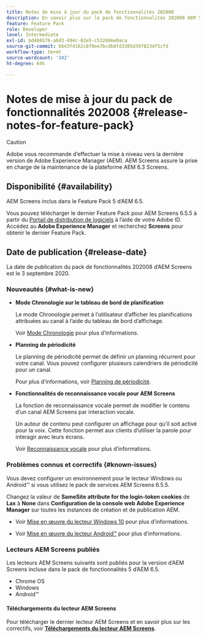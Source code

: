 ```yaml
---
title: Notes de mise à jour du pack de fonctionnalités 202008
description: En savoir plus sur le pack de fonctionnalités 202008 AEM Screens, publié le vendredi 3 septembre 2020.
feature: Feature Pack
role: Developer
level: Intermediate
exl-id: bd466576-a6d3-494c-82e5-c5326b6e0aca
source-git-commit: 6643f4162c8f0ee7bcdb0fd3305d3978234f5cfd
workflow-type: tm+mt
source-wordcount: '342'
ht-degree: 64%

---
```


# Notes de mise à jour du pack de fonctionnalités 202008 {#release-notes-for-feature-pack}

>[!CAUTION]
>
>Adobe vous recommande d’effectuer la mise à niveau vers la dernière version de Adobe Experience Manager (AEM). AEM Screens assure la prise en charge de la maintenance de la plateforme AEM 6.3 Screens.

## Disponibilité {#availability}

AEM Screens inclus dans le Feature Pack 5 d’AEM 6.5.

Vous pouvez télécharger le dernier Feature Pack pour AEM Screens 6.5.5 à partir du [Portail de distribution de logiciels](https://experience.adobe.com/#/downloads/content/software-distribution/fr/aem.html) à l’aide de votre Adobe ID. Accédez au **Adobe Experience Manager** et recherchez **Screens** pour obtenir le dernier Feature Pack.

## Date de publication {#release-date}

La date de publication du pack de fonctionnalités 202008 d’AEM Screens est le 3 septembre 2020.

### Nouveautés {#what-is-new}

* **Mode Chronologie sur le tableau de bord de planification**

  Le mode Chronologie permet à l’utilisateur d’afficher les planifications attribuées au canal à l’aide du tableau de bord d’affichage.

  Voir [Mode Chronologie](/help/user-guide/channel-assignment-latest-fp.md#timeline-view) pour plus d’informations.

* **Planning de périodicité**

  Le planning de périodicité permet de définir un planning récurrent pour votre canal. Vous pouvez configurer plusieurs calendriers de périodicité pour un canal.

  Pour plus d’informations, voir [Planning de périodicité](/help/user-guide/channel-assignment-latest-fp.md#recurrence-schedule).

* **Fonctionnalités de reconnaissance vocale pour AEM Screens**

  La fonction de reconnaissance vocale permet de modifier le contenu d’un canal AEM Screens par interaction vocale.

  Un auteur de contenu peut configurer un affichage pour qu’il soit activé pour la voix. Cette fonction permet aux clients d’utiliser la parole pour interagir avec leurs écrans.

  Voir [Reconnaissance vocale](voice-recognition.md) pour plus d’informations.

### Problèmes connus et correctifs {#known-issues}

Vous devez configurer un environnement pour le lecteur Windows ou Android™ si vous utilisez le pack de services AEM Screens 6.5.5.

Changez la valeur de **SameSite attribute for the login-token cookies** de **Lax** à **None** dans **Configuration de la console web Adobe
Experience Manager** sur toutes les instances de création et de publication AEM.

* Voir [Mise en œuvre du lecteur Windows 10](implementing-windows-player.md#fp-environment-setup) pour plus d’informations.

* Voir [Mise en œuvre du lecteur Android™](implementing-android-player.md#fp-environment-setup) pour plus d’informations.

### Lecteurs AEM Screens publiés

Les lecteurs AEM Screens suivants sont publiés pour la version d’AEM Screens incluse dans le pack de fonctionnalités 5 d’AEM 6.5.

* Chrome OS
* Windows
* Android™

#### Téléchargements du lecteur AEM Screens

Pour télécharger le dernier lecteur AEM Screens et en savoir plus sur les correctifs, voir **[Téléchargements du lecteur AEM Screens](https://download.macromedia.com/screens/index.html)**.

